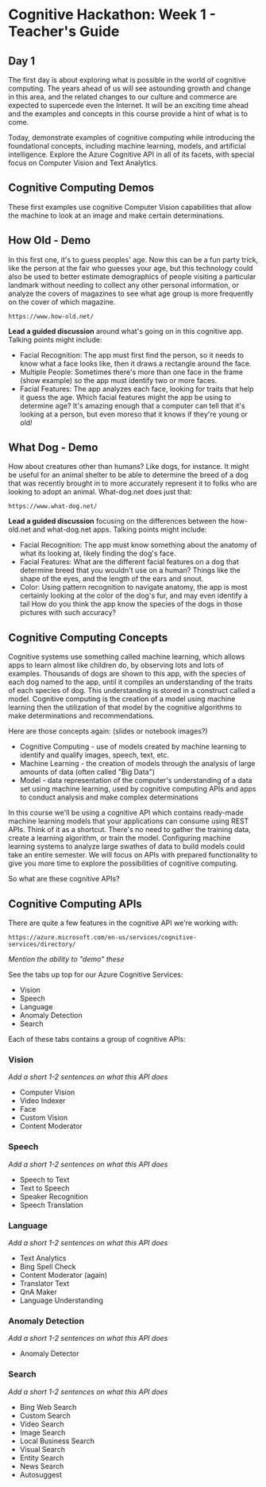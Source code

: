 # Cognitive Hackathon: Week 1 - Teacher's Guide
## Day 1

The first day is about exploring what is possible in the world of cognitive computing. The years ahead of us will see astounding growth and change in this area, and the related changes to our culture and commerce are expected to supercede even the Internet. It will be an exciting time ahead and the examples and concepts in this course provide a hint of what is to come. 

Today, demonstrate examples of cognitive computing while introducing the foundational concepts, including machine learning, models, and artificial intelligence. Explore the Azure Cognitive API in all of its facets, with special focus on Computer Vision and Text Analytics.


## Cognitive Computing Demos

These first examples use cognitive Computer Vision capabilities that allow the machine to look at an image and make certain determinations. 

## How Old - Demo

In this first one, it's to guess peoples' age. Now this can be a fun party trick, like the person at the fair who guesses your age, but this technology could also be used to better estimate demographics of people visiting a particular landmark without needing to collect any other personal information, or analyze the covers of magazines to see what age group is more frequently on the cover of which magazine.

    https://www.how-old.net/

**Lead a guided discussion** around what's going on in this cognitive app. 
Talking points might include:
- Facial Recognition: The app must first find the person, so it needs to know what a face looks like, then it draws a rectangle around the face. 
- Multiple People: Sometimes there's more than one face in the frame (show example) so the app must identify two or more faces. 
- Facial Features: The app analyzes each face, looking for traits that help it guess the age. Which facial features might the app be using to determine age?
It's amazing enough that a computer can tell that it's looking at a person, but even moreso that it knows if they're young or old!

## What Dog - Demo

How about creatures other than humans? Like dogs, for instance. It might be useful for an animal shelter to be able to determine the breed of a dog that was recently brought in to more accurately represent it to folks who are looking to adopt an animal.  What-dog.net does just that:

    https://www.what-dog.net/

**Lead a guided discussion** focusing on the differences between the how-old.net and what-dog.net apps.
Talking points might include:
- Facial Recognition: The app must know something about the anatomy of what its looking at, likely finding the dog's face.
- Facial Features: What are the different facial features on a dog that determine breed that you wouldn't use on a human? Things like the shape of the eyes, and the length of the ears and snout. 
- Color: Using pattern recognition to navigate anatomy, the app is  most certainly looking at the color of the dog's fur, and may even identify a tail 
How do you think the app know the species of the dogs in those pictures with such accuracy?

## Cognitive Computing Concepts

Cognitive systems use something called machine learning, which allows apps to learn almost like children do, by observing lots and lots of examples. Thousands of dogs are shown to this app, with the species of each dog named to the app, until it compiles an understanding of the traits of each species of dog.  This understanding is stored in a construct called a model.  Cognitive computing is the creation of a model using machine learning then the utilization of that model by the cognitive algorithms to make determinations and recommendations.

Here are those concepts again: (slides or notebook images?)

* Cognitive Computing - use of models created by machine learning to identify and qualify images, speech, text, etc. 
* Machine Learning - the creation of models through the analysis of large amounts of data (often called "Big Data")
* Model - data representation of the computer's understanding of a data set using machine learning, used by cognitive computing APIs and apps to conduct analysis and make complex determinations

In this course we'll be using a cognitive API which contains ready-made machine learning models that your applications can consume using REST APIs. Think of it as a shortcut. There's no need to gather the training data, create a learning algorithm, or train the model. Configuring machine learning systems to analyze large swathes of data to build models could take an entire semester. We will focus on APIs with prepared functionality to give you more time to explore the possibilities of cognitive computing.

So what are these cognitive APIs?

## Cognitive Computing APIs

There are quite a few features in the cognitive API we're working with:

    https://azure.microsoft.com/en-us/services/cognitive-services/directory/

*Mention the ability to "demo" these*

See the tabs up top for our Azure Cognitive Services:

* Vision
* Speech
* Language
* Anomaly Detection
* Search

Each of these tabs contains a group of cognitive APIs:

### Vision
*Add a short 1-2 sentences on what this API does*
* Computer Vision
* Video Indexer
* Face 
* Custom Vision
* Content Moderator

### Speech
*Add a short 1-2 sentences on what this API does*
* Speech to Text
* Text to Speech
* Speaker Recognition
* Speech Translation

### Language
*Add a short 1-2 sentences on what this API does*
* Text Analytics
* Bing Spell Check
* Content Moderator (again)
* Translator Text
* QnA Maker
* Language Understanding

### Anomaly Detection
*Add a short 1-2 sentences on what this API does*
* Anomaly Detector

### Search
*Add a short 1-2 sentences on what this API does*
* Bing Web Search
* Custom Search
* Video Search
* Image Search
* Local Business Search
* Visual Search
* Entity Search
* News Search
* Autosuggest